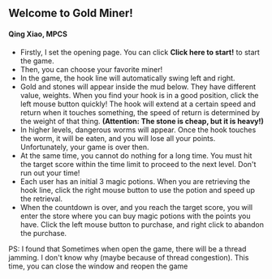 ## Welcome to Gold Miner!
#### Qing Xiao, MPCS

- Firstly, I set the opening page. You can click **Click here to start!** to start the game.
- Then, you can choose your favorite miner!
- In the game, the hook line will automatically swing left and right. 
- Gold and stones will appear inside the mud below. They have different value, weights. 
When you find your hook is in a good position, click the left mouse button quickly! 
The hook will extend at a certain speed and return when it touches something, the speed of return is determined by the weight of that thing. 
**(Attention: The stone is cheap, but it is heavy!)**
- In higher levels, dangerous worms will appear. Once the hook touches the worm, it will be eaten, and you will lose all your points. 
Unfortunately, your game is over then.
- At the same time, you cannot do nothing for a long time. You must hit the target score within the time limit to proceed to the next level. Don't run out your time!
- Each user has an initial 3 magic potions. When you are retrieving the hook line, click the right mouse button to use the potion and speed up the retrieval.
- When the countdown is over, and you reach the target score, you will enter the store where you can buy magic potions with the points you have. Click the left mouse button to purchase, and right click to abandon the purchase.




PS:  I found that Sometimes when open the game, there will be a thread jamming. 
I don't know why (maybe because of thread congestion). This time, you can close the window and reopen the game  
